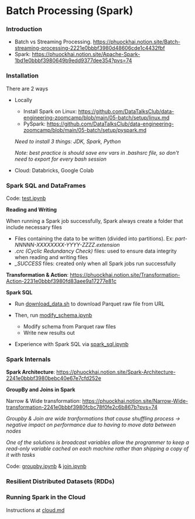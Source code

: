 # Batch Processing (Spark)

### Introduction

- Batch vs Streaming Processing. https://phuockhai.notion.site/Batch-streaming-processing-2221e0bbbf3980d48606cde1c4432fbf
- Spark: https://phuockhai.notion.site/Apache-Spark-1bd1e0bbbf3980649b9edd9377dee354?pvs=74

### Installation

There are 2 ways
- Locally
    - Install Spark on Linux: https://github.com/DataTalksClub/data-engineering-zoomcamp/blob/main/05-batch/setup/linux.md
    - PySpark: https://github.com/DataTalksClub/data-engineering-zoomcamp/blob/main/05-batch/setup/pyspark.md

    *Need to install 3 things: JDK, Spark, Python*

    *Note: best practice is should save env vars in .bashsrc file, so don't need to export for every bash session*
- Cloud: Databricks, Google Colab

### Spark SQL and DataFrames

Code: [test.ipynb](test/test.ipynb)

**Reading and Writing**

When running a Spark job successfully, Spark always create a folder that include necessary files
- Files containing the data to be written (divided into partitions). Ex: *part-NNNNN-XXXXXXXX-YYYY-ZZZZ.extension*
- *.crc (Cyclic Redundancy Check)* files: used to ensure data integrity when reading and writing files
- *_SUCCESS* files: created only when all Spark jobs run successfully

**Transformation & Action**: https://phuockhai.notion.site/Transformation-Action-2231e0bbbf3980fd83aee9a17277e81c

**Spark SQL**

- Run [download_data.sh](download_data.sh) to download Parquet raw file from URL

- Then, run [modify_schema.ipynb](modify_schema.ipynb)
    - Modify schema from Parquet raw files
    - Write new results out

- Experience with Spark SQL via [spark_sql.ipynb](spark_sql.ipynb)

### Spark Internals

**Spark Architecture**: https://phuockhai.notion.site/Spark-Architecture-2241e0bbbf3980bebc40e67e7cfd252e

**GroupBy and Joins in Spark**

Narrow & Wide transformation: https://phuockhai.notion.site/Narrow-Wide-transformation-2241e0bbbf3980fcbc78f0fe2c6b867b?pvs=74

*Groupby & Join are wide tranformations that cause shuffling process -> negative impact on performance due to having to move data between nodes*

*One of the solutions is broadcast variables allow the programmer to keep a read-only variable cached on each machine rather than shipping a copy of it with tasks*

Code: [groupby.ipynb](groupby.ipynb) & [join.ipynb](join.ipynb)

### Resilient Distributed Datasets (RDDs)

### Running Spark in the Cloud

Instructions at [cloud.md](gcs/cloud.md)